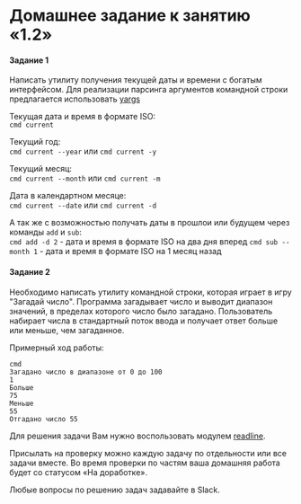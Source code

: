 # Домашнее задание к занятию «1.2»

#### Задание 1
Написать утилиту получения текущей даты и времени с богатым интерфейсом.
Для реализации парсинга аргументов командной строки предлагается использовать [yargs](https://github.com/yargs/yargs)

Текущая дата и время в формате ISO:  
`cmd current`

Текущий год:  
`cmd current --year` или `cmd current -y`

Текущий месяц:  
`cmd current --month` или `cmd current -m`

Дата в календартном месяце:  
`cmd current --date` или `cmd current -d`

А так же с возможностью получать даты в прошлои или будущем через команды `add` и `sub`:  
`cmd add -d 2` - дата и время в формате ISO на два дня вперед
`cmd sub --month 1` - дата и время в формате ISO на 1 месяц назад

#### Задание 2
Необходимо написать утилиту командной строки, которая играет в игру "Загадай число".
Программа загадывает число и выводит диапазон значений, в пределах которого число было загадано.
Пользователь набирает числа в стандартный поток ввода и получает ответ больше или меньше, чем загаданное.

Примерный ход работы:
```
cmd
Загадано число в диапазоне от 0 до 100
1
Больше
75
Меньше
55
Отгадано число 55
```
Для решения задачи Вам нужно воспользовать модулем [readline](https://nodejs.org/api/readline.html).




Присылать на проверку можно каждую задачу по отдельности или все задачи вместе. 
Во время проверки по частям ваша домашняя работа будет со статусом «На доработке».

Любые вопросы по решению задач задавайте в Slack.
